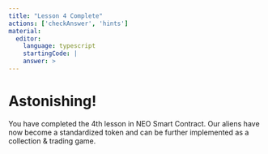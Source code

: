 ```yaml
---
title: "Lesson 4 Complete"
actions: ['checkAnswer', 'hints']
material: 
  editor:
    language: typescript
    startingCode: |
    answer: > 
---
```


# Astonishing! 

You have completed the 4th lesson in NEO Smart Contract. Our aliens have now become a standardized token and can be further implemented as a collection & trading game. 